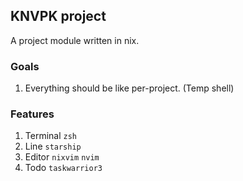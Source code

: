 ## KNVPK project

A project module written in nix.

### Goals

1. Everything should be like per-project. (Temp shell)

### Features

1. Terminal `zsh`
2. Line `starship`
3. Editor `nixvim` `nvim`
4. Todo `taskwarrior3`